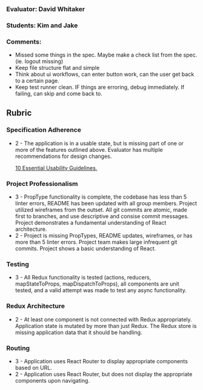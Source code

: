 ### Evaluator: David Whitaker
### Students: Kim and Jake
### Comments:

* Missed some things in the spec. Maybe make a check list from the spec. (ie. logout missing)
* Keep file structure flat and simple
* Think about ui workflows, can enter button work, can the user get back to a certain page.
* Keep test runner clean. IF things are erroring, debug immediately. If failing, can skip and come back to.

## Rubric 

### Specification Adherence

* 2 - The application is in a usable state, but is missing part of one or more of the 
  features outlined above. Evaluator has multiple recommendations for design
  changes.
  
  [10 Essential Usability Guidelines.](https://speckyboy.com/10-essential-web-application-usability-guidelines/)

### Project Professionalism

* 3 - PropType functionality is complete, the codebase has less than 5 linter
  errors, README has been updated with all group members. Project utilized
  wireframes from the outset. All git commits are atomic, made first to
  branches, and use descriptive and consise commit messages. Project
  demonstrates a fundamental understanding of React architecture.
* 2 - Project is missing PropTypes, README updates, wireframes, or has more
  than 5 linter errors. Project team makes large infrequent git commits.
  Project shows a basic understanding of React.

### Testing

* 3 - All Redux functionality is tested (actions, reducers, mapStateToProps, mapDispatchToProps), all
  components are unit tested, and a valid attempt was made to test any async
  functionality.

### Redux Architecture

* 2 - At least one component is not connected with Redux appropriately. Application state is mutated by more than just Redux. The Redux store is missing application data that it should be handling.

### Routing

* 3 - Application uses React Router to display appropriate components based on URL.
* 2 - Application uses React Router, but does not display the appropriate components upon navigating.
